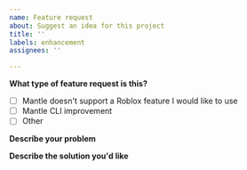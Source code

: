 ```yaml
---
name: Feature request
about: Suggest an idea for this project
title: ''
labels: enhancement
assignees: ''

---
```


**What type of feature request is this?**
- [ ] Mantle doesn't support a Roblox feature I would like to use
- [ ] Mantle CLI improvement
- [ ] Other

**Describe your problem**

**Describe the solution you'd like**
